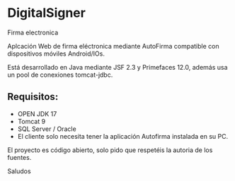 # DigitalSigner
Firma electronica

Aplcación Web de firma eléctronica mediante AutoFirma compatible con dispositivos móviles Android/IOs.

Está desarrollado en Java mediante JSF 2.3 y Primefaces 12.0, además usa un pool de conexiones tomcat-jdbc.

Requisitos:
-----------
- OPEN JDK 17
- Tomcat 9
- SQL Server / Oracle
- El cliente solo necesita tener la aplicación Autofirma instalada en su PC.


El proyecto es código abierto, solo pido que respetéis la autoria de los fuentes.

Saludos
